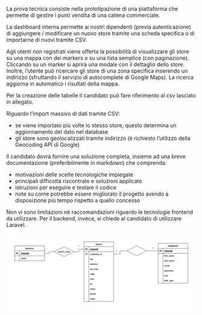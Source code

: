 La prova tecnica consiste nella prototipazione di una piattaforma che permette di gestire i punti vendita di una catena commerciale.

La dashboard interna permette ai nostri dipendenti (previa autenticazione) di aggiungere / modificare un nuovo store tramite una scheda specifica o di importarne di nuovi tramite CSV.

Agli utenti non registrati viene offerta la possibilità di visualizzare gli store su una mappa con dei markers o su una lista semplice (con paginazione). Cliccando su un marker si aprirà una modale con il dettaglio dello store. Inoltre, l’utente può ricercare gli store di una zona specifica inserendo un indirizzo (sfruttando il servizio di autocomplete di Google Maps). La ricerca aggiorna in automatico i risultati della mappa.

Per la creazione delle tabelle il candidato può fare riferimento al csv lasciato in allegato.

Riguardo l’import massivo di dati tramite CSV:
- se viene importato più volte lo stesso store, questo determina un aggiornamento del dato nel database
- gli store sono geolocalizzati tramite indirizzo (è richiesto l’utilizzo della Geocoding API di Google)

Il candidato dovrà fornire una soluzione completa, insieme ad una breve documentazione (preferibilmente in markdown) che comprenda:
- motivazioni delle scelte tecnologiche impiegate
- principali difficoltà riscontrate e soluzioni applicate
- istruzioni per eseguire e testare il codice
- note su come potrebbe essere migliorato il progetto avendo a disposizione più tempo rispetto a quello concesso

Non vi sono limitazioni né raccomandazioni riguardo le tecnologie frontend da utilizzare. Per il backend, invece, si chiede al candidato di utilizzare Laravel.

<img src="readme-imgs/brief-dojo-diagrammaER.jpg">


